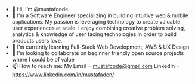 - 👋 Hi, I’m @mustafcode
- 👀 I’m a Software Engineer specializing in building intuitive web & mobile applications. My passion is leveraging technology to create valuable user experiences at scale.       I enjoy combining creative problem solving, analytics & knowledge of user facing technologies in order to build products users love.
- 🌱 I’m currently learning Full-Stack Web Development, AWS & UX Design
- 💞️ I’m looking to collaborate on beginner friendly open source projects where I could be of value
- 📫 How to reach me: My Email = mustafcode@gmail.com
      LinkedIn = https://www.linkedin.com/in/mustafaden/

<!---
mustafcode/mustafcode is a ✨ special ✨ repository because its `README.md` (this file) appears on your GitHub profile.
You can click the Preview link to take a look at your changes.
--->
